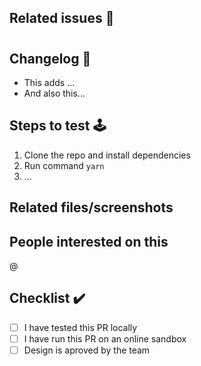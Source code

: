 ## Related issues 🔗
#

## Changelog 📜

- This adds ...
- And also this...

## Steps to test 🕹

1. Clone the repo and install dependencies
2. Run command ```yarn```
3. ...


## Related files/screenshots

## People interested on this
@

## Checklist ✔️
- [ ] I have tested this PR locally
- [ ] I have run this PR on an online sandbox
- [ ] Design is aproved by the team